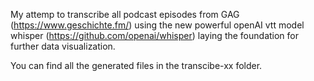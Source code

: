 My attemp to transcribe all podcast episodes from GAG (https://www.geschichte.fm/) using the new powerful openAI vtt model whisper (https://github.com/openai/whisper) laying the foundation for further data visualization.

You can find all the generated files in the transcibe-xx folder.